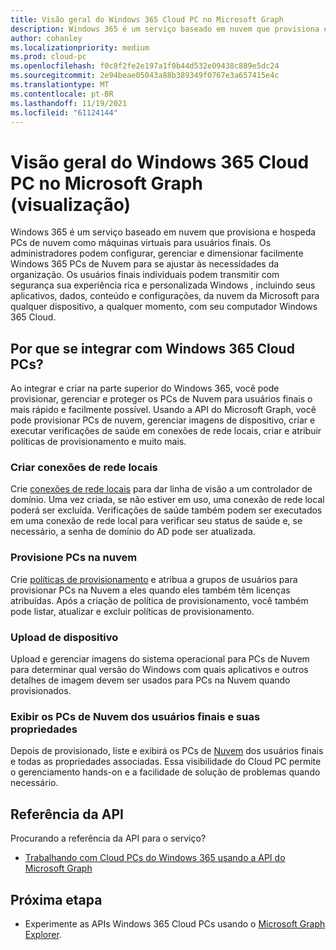 ```yaml
---
title: Visão geral do Windows 365 Cloud PC no Microsoft Graph
description: Windows 365 é um serviço baseado em nuvem que provisiona e hospeda PCs de nuvem como máquinas virtuais para usuários finais.
author: cohanley
ms.localizationpriority: medium
ms.prod: cloud-pc
ms.openlocfilehash: f0c8f2fe2e197a1f0b44d532e09438c889e5dc24
ms.sourcegitcommit: 2e94beae05043a88b389349f0767e3a657415e4c
ms.translationtype: MT
ms.contentlocale: pt-BR
ms.lasthandoff: 11/19/2021
ms.locfileid: "61124144"
---
```

# <a name="overview-for-windows-365-cloud-pc-on-microsoft-graph-preview"></a>Visão geral do Windows 365 Cloud PC no Microsoft Graph (visualização)

Windows 365 é um serviço baseado em nuvem que provisiona e hospeda PCs de nuvem como máquinas virtuais para usuários finais. Os administradores podem configurar, gerenciar e dimensionar facilmente Windows 365 PCs de Nuvem para se ajustar às necessidades da organização. Os usuários finais individuais podem transmitir com segurança sua experiência rica e personalizada Windows , incluindo seus aplicativos, dados, conteúdo e configurações, da nuvem da Microsoft para qualquer dispositivo, a qualquer momento, com seu computador Windows 365 Cloud.

## <a name="why-integrate-with-windows-365-cloud-pcs"></a>Por que se integrar com Windows 365 Cloud PCs? 

Ao integrar e criar na parte superior do Windows 365, você pode provisionar, gerenciar e proteger os PCs de Nuvem para usuários finais o mais rápido e facilmente possível. Usando a API do Microsoft Graph, você pode provisionar PCs de nuvem, gerenciar imagens de dispositivo, criar e executar verificações de saúde em conexões de rede locais, criar e atribuir políticas de provisionamento e muito mais.  

### <a name="create-on-premises-network-connections"></a>Criar conexões de rede locais

Crie [conexões de rede locais](/graph/api/resources/cloudpconpremisesconnection?view=graph-rest-beta&preserve-view=true) para dar linha de visão a um controlador de domínio. Uma vez criada, se não estiver em uso, uma conexão de rede local poderá ser excluída. Verificações de saúde também podem ser executados em uma conexão de rede local para verificar seu status de saúde e, se necessário, a senha de domínio do AD pode ser atualizada. 

### <a name="provision-cloud-pcs"></a>Provisione PCs na nuvem

Crie [políticas de provisionamento](/graph/api/resources/cloudpcprovisioningpolicy?view=graph-rest-beta&preserve-view=true) e atribua a grupos de usuários para provisionar PCs na Nuvem a eles quando eles também têm licenças atribuídas. Após a criação de política de provisionamento, você também pode listar, atualizar e excluir políticas de provisionamento. 

### <a name="upload-device-images"></a>Upload de dispositivo

Upload e gerenciar imagens [](/graph/api/resources/cloudpcdeviceimage?view=graph-rest-beta&preserve-view=true) do sistema operacional para PCs de Nuvem para determinar qual versão do Windows com quais aplicativos e outros detalhes de imagem devem ser usados para PCs na Nuvem quando provisionados.  

### <a name="view-end-users-cloud-pcs-and-their-properties"></a>Exibir os PCs de Nuvem dos usuários finais e suas propriedades

Depois de provisionado, liste e exibirá os PCs de [Nuvem](/graph/api/resources/cloudpc?view=graph-rest-beta&preserve-view=true) dos usuários finais e todas as propriedades associadas. Essa visibilidade do Cloud PC permite o gerenciamento hands-on e a facilidade de solução de problemas quando necessário. 

## <a name="api-reference"></a>Referência da API

Procurando a referência da API para o serviço?
- [Trabalhando com Cloud PCs do Windows 365 usando a API do Microsoft Graph](/graph/api/resources/cloudpc-api-overview?view=graph-rest-beta&preserve-view=true)

## <a name="next-step"></a>Próxima etapa

- Experimente as APIs Windows 365 Cloud PCs usando o [Microsoft Graph Explorer](https://developer.microsoft.com/graph/graph-explorer).
